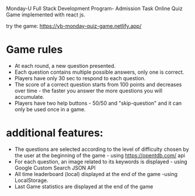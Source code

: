 Monday-U Full Stack Development Program- Admission Task
Online Quiz Game implemented with react js.

try the game: https://yb-monday-quiz-game.netlify.app/


# Game rules
* At each round, a new question presented.
*  Each question contains multiple possible answers, only one is correct.
* Players have only 30 sec to respond to each question.
* The score of a correct question starts from 100 points and decreases over time - the faster you answer the more questions you will accumulate.
* Players have two help buttons - 50/50 and "skip-question" and it can only be used once in a game.

# additional features:
* The questions are selected according to the level of difficulty chosen by the user at the beginning of the game - using https://opentdb.com/ api
* For each question, an image related to its keywords is displayed - using Google Custom Search JSON API 
* All time leaderboard (local) displayed at the end of the game -using LocalStorage.
* Last Game statistics are displayed at the end of the game


